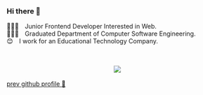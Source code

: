 ### Hi there 👋

👩🏻‍💻&emsp;Junior Frontend Developer Interested in Web.<br> 
👩🏻‍🎓&emsp;Graduated Department of Computer Software Engineering.<br>
😊&emsp;I work for an Educational Technology Company.<br>
<br><br>
<div align="center">
<a href="mailto:dahae68@gmail.com"><img src="https://github-readme-stats.vercel.app/api?username=daaaahye&show_icons=true&theme=radical"/></a>
<br><br>
 </div>
 <a href="https://github.com/dahye-program">prev github profile 🥲</a>
<br><br>

<!--
**daaaahye/daaaahye** is a ✨ _special_ ✨ repository because its `README.md` (this file) appears on your GitHub profile.

Here are some ideas to get you started:

- 🔭 I’m currently working on ...
- 🌱 I’m currently learning ...
- 👯 I’m looking to collaborate on ...
- 🤔 I’m looking for help with ...
- 💬 Ask me about ...
- 📫 How to reach me: ...
- 😄 Pronouns: ...
- ⚡ Fun fact: ...
-->
